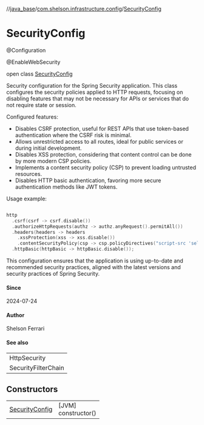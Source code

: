 //[java_base](../../../index.md)/[com.shelson.infrastructure.config](../index.md)/[SecurityConfig](index.md)

# SecurityConfig

@Configuration

@EnableWebSecurity

open class [SecurityConfig](index.md)

Security configuration for the Spring Security application. This class configures the security policies applied to HTTP requests, focusing on disabling features that may not be necessary for APIs or services that do not require state or session. 

Configured features:

- Disables CSRF protection, useful for REST APIs that use token-based authentication where the CSRF risk is minimal.
- Allows unrestricted access to all routes, ideal for public services or during initial development.
- Disables XSS protection, considering that content control can be done by more modern CSP policies.
- Implements a content security policy (CSP) to prevent loading untrusted resources.
- Disables HTTP basic authentication, favoring more secure authentication methods like JWT tokens.

Usage example:

```kotlin

http
  .csrf(csrf -> csrf.disable())
  .authorizeHttpRequests(authz -> authz.anyRequest().permitAll())
  .headers(headers -> headers
    .xssProtection(xss -> xss.disable())
    .contentSecurityPolicy(csp -> csp.policyDirectives("script-src 'self'; object-src 'none';")))
  .httpBasic(httpBasic -> httpBasic.disable());

```

This configuration ensures that the application is using up-to-date and recommended security practices, aligned with the latest versions and security practices of Spring Security.

#### Since

2024-07-24

#### Author

Shelson Ferrari

#### See also

| |
|---|
| HttpSecurity |
| SecurityFilterChain |

## Constructors

| | |
|---|---|
| [SecurityConfig](-security-config.md) | [JVM]<br>constructor() |
